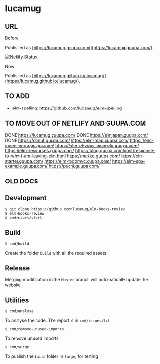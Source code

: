 # lucamug

## URL

Before

Published as [https://lucamug.guupa.com/](https://lucamug.guupa.com/).

[![Netlify Status](https://api.netlify.com/api/v1/badges/14ad54e4-938e-45c4-9888-4edf3f69ac01/deploy-status)](https://app.netlify.com/sites/condescending-mccarthy-e887b3/deploys)

Now

Published as [https://lucamug.github.io/lucamug/](https://lucamug.github.io/lucamug/).

## TO ADD

* elm-spelling: https://github.com/lucamug/elm-spelling

## TO MOVE OUT OF NETLIFY AND GUUPA.COM

DONE https://lucamug.guupa.com/
DONE https://elmjapan.guupa.com/
DONE https://donut.guupa.com/
https://elm-map.guupa.com/
https://elm-ecommerce.guupa.com/
https://elm-physics-example.guupa.com/
https://elm-resources.guupa.com/
https://blog.guupa.com/post/response-to-why-i-am-leaving-elm.html
https://mekke.guupa.com/
https://elm-starter.guupa.com/
https://elm-todomvc.guupa.com/
https://elm-spa-example.guupa.com/
https://puchi.guupa.com/

## OLD DOCS

## Development

```
$ git clone https://github.com/lucamug/elm-books-review
$ elm-books-review
$ cmd/start/start
```

## Build
```
$ cmd/build
```
Create the folder `build` with all the required assets

## Release

Merging modification in the `Master` branch will automatically update the website

## Utilities
```
$ cmd/analyse
```
To analyse the code. The report is in `cmd/issues/txt`

```
$ cmd/remove-unused-imports
```
To remove unused imports

```
$ cmd/surge
```
To publish the `build` folder in `Surge`, for testing
